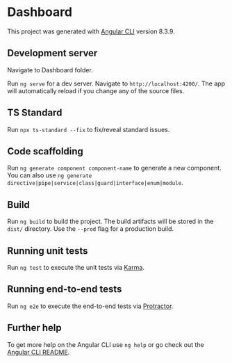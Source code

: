 # Dashboard

This project was generated with [Angular CLI](https://github.com/angular/angular-cli) version 8.3.9.

## Development server

Navigate to Dashboard folder.

Run `ng serve` for a dev server. Navigate to `http://localhost:4200/`. The app will automatically reload if you change any of the source files.

## TS Standard

Run  `npx ts-standard --fix` to fix/reveal standard issues.

## Code scaffolding

Run `ng generate component component-name` to generate a new component. You can also use `ng generate directive|pipe|service|class|guard|interface|enum|module`.

## Build

Run `ng build` to build the project. The build artifacts will be stored in the `dist/` directory. Use the `--prod` flag for a production build.

## Running unit tests

Run `ng test` to execute the unit tests via [Karma](https://karma-runner.github.io).

## Running end-to-end tests

Run `ng e2e` to execute the end-to-end tests via [Protractor](http://www.protractortest.org/).

## Further help

To get more help on the Angular CLI use `ng help` or go check out the [Angular CLI README](https://github.com/angular/angular-cli/blob/master/README.md).
